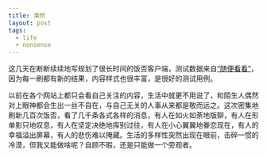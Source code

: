 ```yaml
---
title: 漠然
layout: post
tags:
  - life
  - nonsense
---
```


这几天在断断续续地写规划了很长时间的饭否客户端，测试数据来自[“随便看看”](https://github.com/FanfouAPI/FanFouAPIDoc/wiki/statuses.public-timeline)，因为每一刷都有新的结果，内容样式也很丰富，是很好的测试用例。

以前在各个网站上都只会看自己关注的内容，生活中就更不用说了，和陌生人偶然对上眼神都会生出一丝不自在，与自己无关的人事从来都是敬而远之。这次密集地刷新几百次饭否，看了几千条各式各样的消息，有人在如火如荼地版聊，有人在形单影只地叹息，有人在坚定决绝地挥别过往，有人在小心翼翼地眷恋现在，有人的幸福溢出屏幕，有人的悲伤难以掩藏。生活的多样性突然出现在眼前，击碎一惯的冷漠，但我又能做啥呢？自顾不暇，还是只能做一个旁观者。
